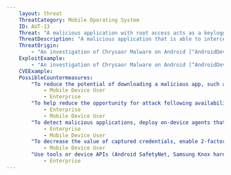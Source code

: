 ```yaml
---
    layout: threat
    ThreatCategory: Mobile Operating System
    ID: AUT-13
    Threat: "A malicious application with root access acts as a keylogger to capture authentication credentials."
    ThreatDescription: "A malicious application that is able to intercept screen tap events while other applications are in the foreground can act as a keylogger, thereby collecting authentication credentials (as well as any other sensitive information, such as PII, entered using the displayed keyboard)."
    ThreatOrigin:
        - "An investigation of Chrysaor Malware on Android [^AndroidDevBlog-1]"
    ExploitExample:
        - "An investigation of Chrysaor Malware on Android [^AndroidDevBlog-1]"
    CVEExample:
    PossibleCountermeasures:
        "To reduce the potential of downloading a malicious app, such as a keylogger, only install (or permit the installation of) mobile apps downloaded directly from an official app store (e.g. Apple iTunes Store, Google Play).":
            - Mobile Device User
            - Enterprise
        "To help reduce the opportunity for attack following availability of patches, insure timely installation of mobile OS security updates.":
            - Enterprise
            - Mobile Device User
        "To detect malicious applications, deploy on-device agents that automatically initiate malware detection for all installed applications. ":
            - Enterprise
            - Mobile Device User
        "To decrease the value of captured credentials, enable 2-factor authentication for sensitive services (e.g., online banking) where the second factor is not tied to the same device.":
            - Mobile Device User
        "Use tools or device APIs (Android SafetyNet, Samsung Knox hardware-backed remote attestation, or other applicable remote attestation technologies) to detect and block enterprise connectivity from devices until they pass such integrity checks.":
            - Enterprise
---
```

